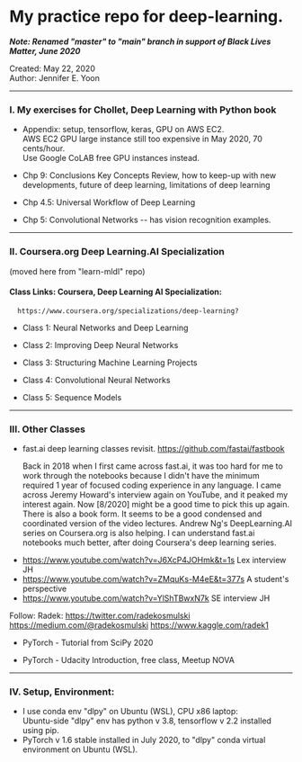 # My practice repo for deep-learning.  

***Note: Renamed "master" to "main" branch in support of Black Lives Matter, June 2020***

Created: May 22, 2020  
Author: Jennifer E. Yoon

---  

### I. My exercises for Chollet, Deep Learning with Python book  

  * Appendix: setup, tensorflow, keras, GPU on AWS EC2.   
    AWS EC2 GPU large instance still too expensive in May 2020, 70 cents/hour.    
    Use Google CoLAB free GPU instances instead.  
  
  * Chp 9: Conclusions 
    Key Concepts Review, how to keep-up with new developments, future of deep learning, limitations of deep learning
  
  * Chp 4.5: Universal Workflow of Deep Learning  
  
  * Chp 5: Convolutional Networks -- has vision recognition examples.  
  
---     

### II. Coursera.org Deep Learning.AI Specialization  
(moved here from "learn-mldl" repo)     
  
#### Class Links: Coursera, Deep Learning AI Specialization:       
      https://www.coursera.org/specializations/deep-learning?  
      
 * Class 1: Neural Networks and Deep Learning   
 
 * Class 2: Improving Deep Neural Networks  
 
 * Class 3: Structuring Machine Learning Projects  
 
 * Class 4: Convolutional Neural Networks   
   
 * Class 5: Sequence Models    

---  

###  III. Other Classes  

  * fast.ai deep learning classes revisit.  https://github.com/fastai/fastbook  
  
    Back in 2018 when I first came across fast.ai, it was too hard for me to work through the notebooks because I didn't have the minimum required 1 year of focused coding experience in any language.  I came across Jeremy Howard's interview again on YouTube, and it peaked my interest again.  Now [8/2020] might be a good time to pick this up again.  There is also a book form.  It seems to be a good condensed and coordinated version of the video lectures.  Andrew Ng's DeepLearning.AI series on Coursera.org is also helping.  I can understand fast.ai notebooks much better, after doing Coursera's deep learning series.    
    
   - https://www.youtube.com/watch?v=J6XcP4JOHmk&t=1s  Lex interview JH  
   - https://www.youtube.com/watch?v=ZMquKs-M4eE&t=377s  A student's perspective   
   - https://www.youtube.com/watch?v=YlShTBwxN7k  SE interview JH  

Follow:
Radek:
https://twitter.com/radekosmulski
https://medium.com/@radekosmulski
https://www.kaggle.com/radek1

  * PyTorch - Tutorial from SciPy 2020  
  
  * PyTorch - Udacity Introduction, free class, Meetup NOVA  

---  

###  IV. Setup, Environment:  

  * I use conda env "dlpy" on Ubuntu (WSL), CPU x86 laptop:  
    Ubuntu-side "dlpy" env has python v 3.8, tensorflow v 2.2 installed using pip.  
  * PyTorch v 1.6 stable installed in July 2020, to "dlpy" conda virtual environment on Ubuntu (WSL).  

